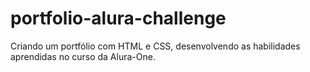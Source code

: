 # portfolio-alura-challenge
Criando um portfólio com HTML e CSS, desenvolvendo as habilidades aprendidas no curso da Alura-One.
